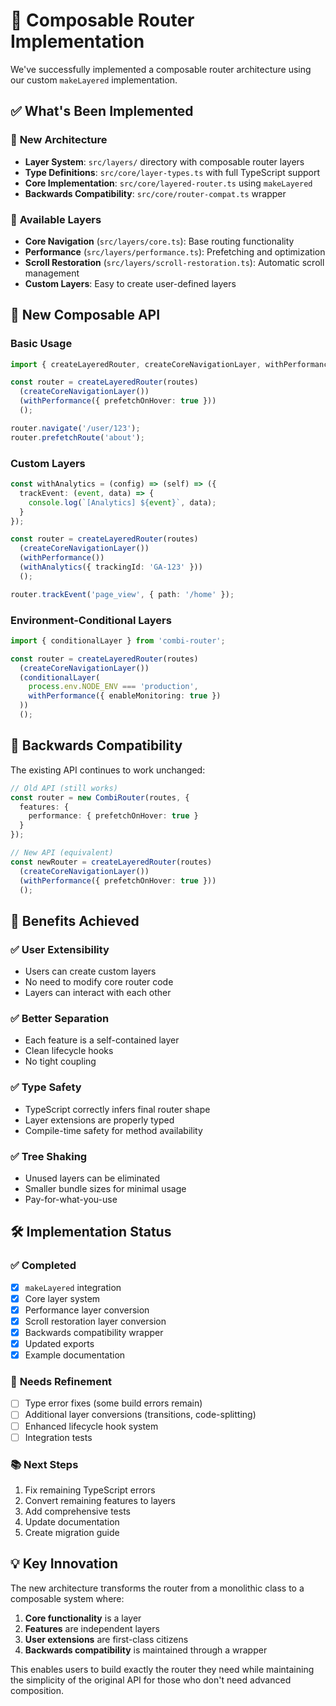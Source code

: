 # 🧰 Composable Router Implementation

We've successfully implemented a composable router architecture using our custom `makeLayered` implementation.

## ✅ What's Been Implemented

### 📁 **New Architecture**
- **Layer System**: `src/layers/` directory with composable router layers
- **Type Definitions**: `src/core/layer-types.ts` with full TypeScript support
- **Core Implementation**: `src/core/layered-router.ts` using `makeLayered`
- **Backwards Compatibility**: `src/core/router-compat.ts` wrapper

### 🧩 **Available Layers**
- **Core Navigation** (`src/layers/core.ts`): Base routing functionality
- **Performance** (`src/layers/performance.ts`): Prefetching and optimization
- **Scroll Restoration** (`src/layers/scroll-restoration.ts`): Automatic scroll management
- **Custom Layers**: Easy to create user-defined layers

## 🚀 **New Composable API**

### Basic Usage
```typescript
import { createLayeredRouter, createCoreNavigationLayer, withPerformance } from 'combi-router';

const router = createLayeredRouter(routes)
  (createCoreNavigationLayer())
  (withPerformance({ prefetchOnHover: true }))
  ();

router.navigate('/user/123');
router.prefetchRoute('about');
```

### Custom Layers
```typescript
const withAnalytics = (config) => (self) => ({
  trackEvent: (event, data) => {
    console.log(`[Analytics] ${event}`, data);
  }
});

const router = createLayeredRouter(routes)
  (createCoreNavigationLayer())
  (withPerformance())
  (withAnalytics({ trackingId: 'GA-123' }))
  ();

router.trackEvent('page_view', { path: '/home' });
```

### Environment-Conditional Layers
```typescript
import { conditionalLayer } from 'combi-router';

const router = createLayeredRouter(routes)
  (createCoreNavigationLayer())
  (conditionalLayer(
    process.env.NODE_ENV === 'production',
    withPerformance({ enableMonitoring: true })
  ))
  ();
```

## 🔄 **Backwards Compatibility**

The existing API continues to work unchanged:

```typescript
// Old API (still works)
const router = new CombiRouter(routes, {
  features: {
    performance: { prefetchOnHover: true }
  }
});

// New API (equivalent)
const newRouter = createLayeredRouter(routes)
  (createCoreNavigationLayer())
  (withPerformance({ prefetchOnHover: true }))
  ();
```

## 🎯 **Benefits Achieved**

### ✅ **User Extensibility**
- Users can create custom layers
- No need to modify core router code
- Layers can interact with each other

### ✅ **Better Separation**
- Each feature is a self-contained layer
- Clean lifecycle hooks
- No tight coupling

### ✅ **Type Safety**
- TypeScript correctly infers final router shape
- Layer extensions are properly typed
- Compile-time safety for method availability

### ✅ **Tree Shaking**
- Unused layers can be eliminated
- Smaller bundle sizes for minimal usage
- Pay-for-what-you-use

## 🛠 **Implementation Status**

### ✅ **Completed**
- [x] `makeLayered` integration
- [x] Core layer system
- [x] Performance layer conversion
- [x] Scroll restoration layer conversion
- [x] Backwards compatibility wrapper
- [x] Updated exports
- [x] Example documentation

### 🚧 **Needs Refinement**
- [ ] Type error fixes (some build errors remain)
- [ ] Additional layer conversions (transitions, code-splitting)
- [ ] Enhanced lifecycle hook system
- [ ] Integration tests

### 📚 **Next Steps**
1. Fix remaining TypeScript errors
2. Convert remaining features to layers
3. Add comprehensive tests
4. Update documentation
5. Create migration guide

## 💡 **Key Innovation**

The new architecture transforms the router from a monolithic class to a composable system where:

1. **Core functionality** is a layer
2. **Features** are independent layers  
3. **User extensions** are first-class citizens
4. **Backwards compatibility** is maintained through a wrapper

This enables users to build exactly the router they need while maintaining the simplicity of the original API for those who don't need advanced composition.

